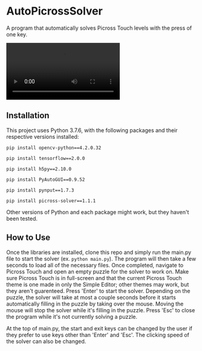 # AutoPicrossSolver
A program that automatically solves Picross Touch levels with the press of one key.

![AutoPicrossSolver Demo](demo/demo.mp4)

## Installation

This project uses Python 3.7.6, with the following packages and their respective versions installed:

```
pip install opencv-python==4.2.0.32

pip install tensorflow==2.0.0

pip install h5py==2.10.0

pip install PyAutoGUI==0.9.52

pip install pynput==1.7.3

pip install picross-solver==1.1.1
```

Other versions of Python and each package might work, but they haven't been tested.

## How to Use

Once the libraries are installed, clone this repo and simply run the main.py file to start the solver (ex. `python main.py`). The program will then take a few seconds to load all of the necessary files. Once completed, navigate to Picross Touch and open an empty puzzle for the solver to work on. Make sure Picross Touch is in full-screen and that the current Picross Touch theme is one made in only the Simple Editor; other themes may work, but they aren't guarenteed. Press 'Enter' to start the solver. Depending on the puzzle, the solver will take at most a couple seconds before it starts automatically filling in the puzzle by taking over the mouse. Moving the mouse will stop the solver while it's filling in the puzzle. Press 'Esc' to close the program while it's not currently solving a puzzle.

At the top of main.py, the start and exit keys can be changed by the user if they prefer to use keys other than 'Enter' and 'Esc'. The clicking speed of the solver can also be changed.
